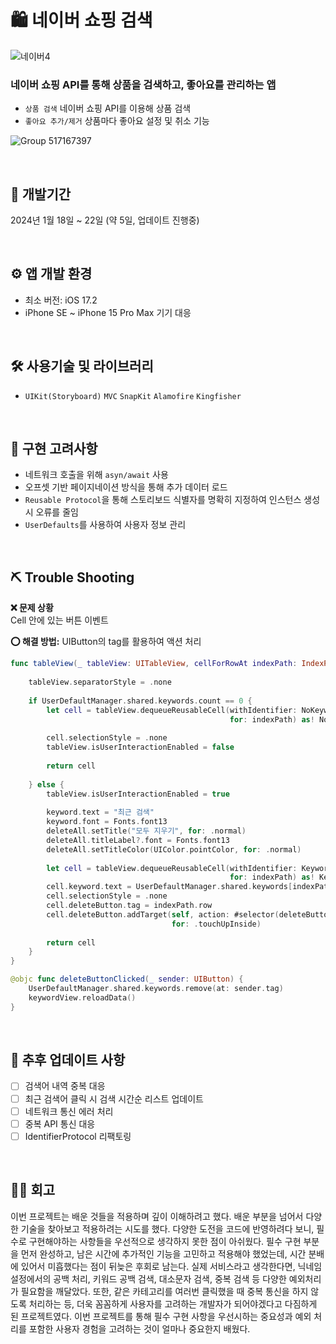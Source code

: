 # 🛍️ 네이버 쇼핑 검색

<picture>![네이버4](https://github.com/jieun0330/NaverShoppingAPI_Storyboard/assets/42729069/760ee4dc-8327-4037-b758-88d0bd0cf46a)</picture>

### 네이버 쇼핑 API를 통해 상품을 검색하고, 좋아요를 관리하는 앱
* `상품 검색` 네이버 쇼핑 API를 이용해 상품 검색
* `좋아요 추가/제거` 상품마다 좋아요 설정 및 취소 기능

![Group 517167397](https://github.com/jieun0330/NaverShoppingAPI_Storyboard/assets/42729069/d322b6a4-af9e-4abd-a482-101db3325774)

<br/>

## 🔨 개발기간
2024년 1월 18일 ~ 22일 (약 5일, 업데이트 진행중)

<br/>

## ⚙️ 앱 개발 환경
- 최소 버전: iOS 17.2
- iPhone SE ~ iPhone 15 Pro Max 기기 대응

<br/>

## 🛠️ 사용기술 및 라이브러리
*  `UIKit(Storyboard)` `MVC` `SnapKit` `Alamofire` `Kingfisher` 

<br/>

## 🔧 구현 고려사항
- 네트워크 호출을 위해 `asyn/await` 사용
- 오프셋 기반 페이지네이션 방식을 통해 추가 데이터 로드
- `Reusable Protocol`을 통해 스토리보드 식별자를 명확히 지정하여 인스턴스 생성 시 오류를 줄임
- `UserDefaults`를 사용하여 사용자 정보 관리
  

<br/>

## ⛏️ Trouble Shooting

**❌ 문제 상황**
<br/>
Cell 안에 있는 버튼 이벤트


**⭕️ 해결 방법:**
UIButton의 tag를 활용하여 액션 처리



```swift
func tableView(_ tableView: UITableView, cellForRowAt indexPath: IndexPath) -> UITableViewCell {
    
    tableView.separatorStyle = .none
    
    if UserDefaultManager.shared.keywords.count == 0 {
        let cell = tableView.dequeueReusableCell(withIdentifier: NoKeywordTableViewCell.identifier,
                                                 for: indexPath) as! NoKeywordTableViewCell
        
        cell.selectionStyle = .none
        tableView.isUserInteractionEnabled = false
        
        return cell
        
    } else {
        tableView.isUserInteractionEnabled = true
        
        keyword.text = "최근 검색"
        keyword.font = Fonts.font13
        deleteAll.setTitle("모두 지우기", for: .normal)
        deleteAll.titleLabel?.font = Fonts.font13
        deleteAll.setTitleColor(UIColor.pointColor, for: .normal)
        
        let cell = tableView.dequeueReusableCell(withIdentifier: KeywordResultsTableViewCell.identifier,
                                                 for: indexPath) as! KeywordResultsTableViewCell
        cell.keyword.text = UserDefaultManager.shared.keywords[indexPath.row]
        cell.selectionStyle = .none
        cell.deleteButton.tag = indexPath.row
        cell.deleteButton.addTarget(self, action: #selector(deleteButtonClicked(_:)),
                                    for: .touchUpInside)
        
        return cell
    }
}

@objc func deleteButtonClicked(_ sender: UIButton) {
    UserDefaultManager.shared.keywords.remove(at: sender.tag)
    keywordView.reloadData()
}

```

<br/>

## 🔧 추후 업데이트 사항

- [ ] 검색어 내역 중복 대응
- [ ] 최근 검색어 클릭 시 검색 시간순 리스트 업데이트
- [ ] 네트워크 통신 에러 처리
- [ ] 중복 API 통신 대응
- [ ] IdentifierProtocol 리팩토링

<br/>

## 👏🏻 회고
이번 프로젝트는 배운 것들을 적용하며 깊이 이해하려고 했다. 배운 부분을 넘어서 다양한 기술을 찾아보고 적용하려는 시도를 했다. 다양한 도전을 코드에 반영하려다 보니, 필수로 구현해야하는 사항들을 우선적으로 생각하지 못한 점이 아쉬웠다. 필수 구현 부분을 먼저 완성하고, 남은 시간에 추가적인 기능을 고민하고 적용해야 했었는데, 시간 분배에 있어서 미흡했다는 점이 뒤늦은 후회로 남는다. 실제 서비스라고 생각한다면, 닉네임 설정에서의 공백 처리, 키워드 공백 검색, 대소문자 검색, 중복 검색 등 다양한 예외처리가 필요함을 깨달았다. 또한, 같은 카테고리를 여러번 클릭했을 때 중복 통신을 하지 않도록 처리하는 등, 더욱 꼼꼼하게 사용자를 고려하는 개발자가 되어야겠다고 다짐하게 된 프로젝트였다.
이번 프로젝트를 통해 필수 구현 사항을 우선시하는 중요성과 예외 처리를 포함한 사용자 경험을 고려하는 것이 얼마나 중요한지 배웠다.
